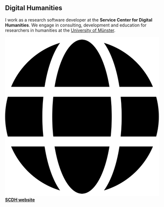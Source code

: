 ## Digital Humanities

I work as a research software developer at the **Service Center for Digital Humanities**. We engage in consulting, development and education for researchers in humanities at the [University of Münster][wwu].

[![](images/icons/globe.svg) **SCDH website**][scdh]

[wwu]: https://www.wwu.de
[scdh]: https://www.uni-muenster.de/SCDH
